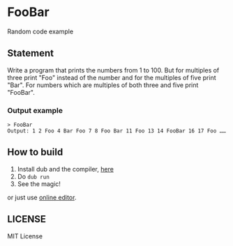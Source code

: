 # FooBar
Random code example

## Statement
Write a program that prints the numbers from 1 to 100. But for multiples of three print "Foo" instead of the number and for the multiples of five print "Bar". For numbers which are multiples of both three and five print "FooBar".

### Output example
```
> FooBar
Output: 1 2 Foo 4 Bar Foo 7 8 Foo Bar 11 Foo 13 14 FooBar 16 17 Foo ……
```

## How to build
1. Install dub and the compiler, [here](https://dlang.org/download.html)
2. Do `dub run`
3. See the magic!

or just use [online editor](https://run.dlang.io/).

## LICENSE
MIT License